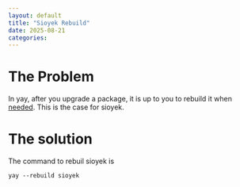 ```yaml
---
layout: default
title: "Sioyek Rebuild"
date: 2025-08-21 
categories: 
---
```

# The Problem

In yay, after you upgrade a package, it is up to you to rebuild it when [needed](https://bbs.archlinux.org/viewtopic.php?id=294674). This is the case for sioyek.

# The solution

The command to rebuil sioyek is
```
yay --rebuild sioyek
```
